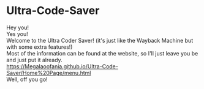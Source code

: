 # Ultra-Code-Saver
Hey you!
<br>
Yes you!
<br>
Welcome to the Ultra Coder Saver! (it's just like the Wayback Machine but with some extra features!)
<br>
Most of the information can be found at the website, so I'll just leave you be and just put it already.
<br>
https://Megalaoofania.github.io/Ultra-Code-Saver/Home%20Page/menu.html
<br>
Well, off you go!

